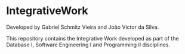 # IntegrativeWork

Developed by Gabriel Schmitz Vieira and  João Victor da Silva.
 
This repository contains the Integrative Work developed as part of the Database I, Software Engineering I and Programming II disciplines.

